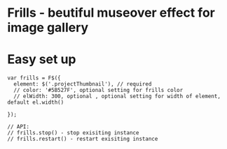 # Frills - beutiful museover effect for image gallery


# Easy set up

```
var frills = F$({
  element: $('.projectThumbnail'), // required
  // color: '#5B527F', optional setting for frills color
  // elWidth: 300, optional , optional setting for width of element, default el.width()

});

// API:
// frills.stop() - stop exisiting instance
// frills.restart() - restart exisiting instance
```
